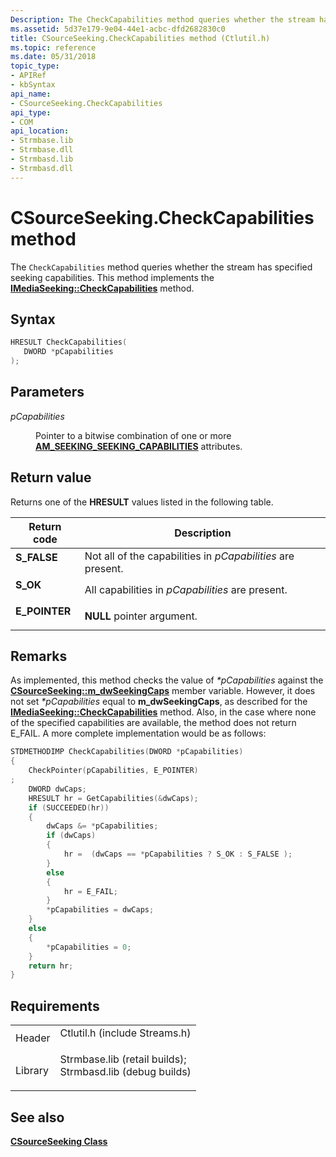 ```yaml
---
Description: The CheckCapabilities method queries whether the stream has specified seeking capabilities. This method implements the IMediaSeeking::CheckCapabilities method.
ms.assetid: 5d37e179-9e04-44e1-acbc-dfd2682830c0
title: CSourceSeeking.CheckCapabilities method (Ctlutil.h)
ms.topic: reference
ms.date: 05/31/2018
topic_type: 
- APIRef
- kbSyntax
api_name: 
- CSourceSeeking.CheckCapabilities
api_type: 
- COM
api_location: 
- Strmbase.lib
- Strmbase.dll
- Strmbasd.lib
- Strmbasd.dll
---
```


# CSourceSeeking.CheckCapabilities method

The `CheckCapabilities` method queries whether the stream has specified seeking capabilities. This method implements the [**IMediaSeeking::CheckCapabilities**](/windows/desktop/api/Strmif/nf-strmif-imediaseeking-checkcapabilities) method.

## Syntax


```C++
HRESULT CheckCapabilities(
   DWORD *pCapabilities
);
```



## Parameters

<dl> <dt>

*pCapabilities* 
</dt> <dd>

Pointer to a bitwise combination of one or more [**AM\_SEEKING\_SEEKING\_CAPABILITIES**](/windows/win32/api/strmif/ne-strmif-am_seeking_seeking_capabilities) attributes.

</dd> </dl>

## Return value

Returns one of the **HRESULT** values listed in the following table.



| Return code                                                                               | Description                                                            |
|-------------------------------------------------------------------------------------------|------------------------------------------------------------------------|
| <dl> <dt>**S\_FALSE**</dt> </dl>   | Not all of the capabilities in *pCapabilities* are present.<br/> |
| <dl> <dt>**S\_OK**</dt> </dl>      | All capabilities in *pCapabilities* are present.<br/>            |
| <dl> <dt>**E\_POINTER**</dt> </dl> | **NULL** pointer argument.<br/>                                  |



 

## Remarks

As implemented, this method checks the value of *\*pCapabilities* against the [**CSourceSeeking::m\_dwSeekingCaps**](csourceseeking-m-dwseekingcaps.md) member variable. However, it does not set *\*pCapabilities* equal to **m\_dwSeekingCaps**, as described for the [**IMediaSeeking::CheckCapabilities**](/windows/desktop/api/Strmif/nf-strmif-imediaseeking-checkcapabilities) method. Also, in the case where none of the specified capabilities are available, the method does not return E\_FAIL. A more complete implementation would be as follows:


```C++
STDMETHODIMP CheckCapabilities(DWORD *pCapabilities)
{
    CheckPointer(pCapabilities, E_POINTER)
;
    DWORD dwCaps;
    HRESULT hr = GetCapabilities(&dwCaps);
    if (SUCCEEDED(hr))
    {
        dwCaps &= *pCapabilities;
        if (dwCaps)
        {
            hr =  (dwCaps == *pCapabilities ? S_OK : S_FALSE );
        }
        else 
        {
            hr = E_FAIL;
        }
        *pCapabilities = dwCaps;
    }
    else 
    {
        *pCapabilities = 0;
    }
    return hr;
}
```



## Requirements



|                    |                                                                                                                                                                                            |
|--------------------|--------------------------------------------------------------------------------------------------------------------------------------------------------------------------------------------|
| Header<br/>  | <dl> <dt>Ctlutil.h (include Streams.h)</dt> </dl>                                                                                   |
| Library<br/> | <dl> <dt>Strmbase.lib (retail builds); </dt> <dt>Strmbasd.lib (debug builds)</dt> </dl> |



## See also

<dl> <dt>

[**CSourceSeeking Class**](csourceseeking.md)
</dt> </dl>

 

 




